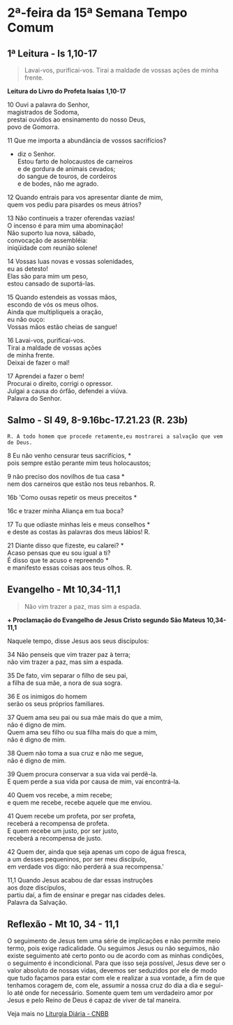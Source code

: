 # 2ª-feira da 15ª Semana Tempo Comum

## 1ª Leitura - Is 1,10-17

> Lavai-vos, purificai-vos. Tirai a maldade de vossas ações de minha frente.

**Leitura do Livro do Profeta Isaías 1,10-17**

10 Ouvi a palavra do Senhor,   
 magistrados de Sodoma,   
 prestai ouvidos ao ensinamento do nosso Deus,   
 povo de Gomorra.   
11 Que me importa a abundância de vossos sacrifícios?   
 - diz o Senhor.   
 Estou farto de holocaustos de carneiros   
 e de gordura de animais cevados;   
 do sangue de touros, de cordeiros   
 e de bodes, não me agrado.   
12 Quando entrais para vos apresentar diante de mim,   
 quem vos pediu para pisardes os meus átrios?   
13 Não continueis a trazer oferendas vazias!   
 O incenso é para mim uma abominação!   
 Não suporto lua nova, sábado,   
 convocação de assembléia:   
 iniqüidade com reunião solene!   
14 Vossas luas novas e vossas solenidades,   
 eu as detesto!   
 Elas são para mim um peso,   
 estou cansado de suportá-las.   
15 Quando estendeis as vossas mãos,   
 escondo de vós os meus olhos.   
 Ainda que multipliqueis a oração,   
 eu não ouço:   
 Vossas mãos estão cheias de sangue!   
16 Lavai-vos, purificai-vos.   
 Tirai a maldade de vossas ações   
 de minha frente.   
 Deixai de fazer o mal!   
17 Aprendei a fazer o bem!   
 Procurai o direito, corrigi o opressor.   
 Julgai a causa do órfão, defendei a viúva.   
 Palavra do Senhor.

## Salmo - Sl 49, 8-9.16bc-17.21.23 (R. 23b)

`R. A todo homem que procede retamente,eu mostrarei a salvação que vem de Deus.`

8 Eu não venho censurar teus sacrifícios, *   
 pois sempre estão perante mim teus holocaustos;    
9 não preciso dos novilhos de tua casa *   
 nem dos carneiros que estão nos teus rebanhos. R.       
16b 'Como ousas repetir os meus preceitos *   
16c e trazer minha Aliança em tua boca?   
17 Tu que odiaste minhas leis e meus conselhos *   
 e deste as costas às palavras dos meus lábios! R.       
21 Diante disso que fizeste, eu calarei? *   
 Acaso pensas que eu sou igual a ti?   
 É disso que te acuso e repreendo *   
 e manifesto essas coisas aos teus olhos. R.

## Evangelho - Mt 10,34-11,1

> Não vim trazer a paz, mas sim a espada.

**+ Proclamação do Evangelho de Jesus Cristo segundo São Mateus 10,34-11,1**

Naquele tempo, disse Jesus aos seus discípulos:   
34 Não penseis que vim trazer paz à terra;   
 não vim trazer a paz, mas sim a espada.   
35 De fato, vim separar o filho de seu pai,   
 a filha de sua mãe, a nora de sua sogra.   
36 E os inimigos do homem   
 serão os seus próprios familiares.   
37 Quem ama seu pai ou sua mãe mais do que a mim,   
 não é digno de mim.   
 Quem ama seu filho ou sua filha mais do que a mim,   
 não é digno de mim.   
38 Quem não toma a sua cruz e não me segue,   
 não é digno de mim.   
39 Quem procura conservar a sua vida vai perdê-la.   
 E quem perde a sua vida por causa de mim, vai encontrá-la.   
40 Quem vos recebe, a mim recebe;   
 e quem me recebe, recebe aquele que me enviou.   
41 Quem recebe um profeta, por ser profeta,   
 receberá a recompensa de profeta.   
 E quem recebe um justo, por ser justo,   
 receberá a recompensa de justo.   
42 Quem der, ainda que seja apenas um copo de água fresca,   
 a um desses pequeninos, por ser meu discípulo,   
 em verdade vos digo: não perderá a sua recompensa.'   
11,1 Quando Jesus acabou de dar essas instruções   
 aos doze discípulos,   
 partiu daí, a fim de ensinar e pregar nas cidades deles.   
 Palavra da Salvação.

## Reflexão - Mt 10, 34 - 11,1

O seguimento de Jesus tem uma série de implicações e não permite meio termo, pois exige radicalidade. Ou seguimos Jesus ou não seguimos, não existe seguimento até certo ponto ou de acordo com as minhas condições, o seguimento é incondicional. Para que isso seja possível, Jesus deve ser o valor absoluto de nossas vidas, devemos ser seduzidos por ele de modo que tudo façamos para estar com ele e realizar a sua vontade, a fim de que tenhamos coragem de, com ele, assumir a nossa cruz do dia a dia e segui-lo até onde for necessário. Somente quem tem um verdadeiro amor por Jesus e pelo Reino de Deus é capaz de viver de tal maneira.

Veja mais no [Liturgia Diária - CNBB](http://liturgiadiaria.cnbb.org.br/app/user/user/UserView.php?ano=2016&mes=7&dia=11)